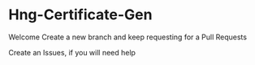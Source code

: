 # Hng-Certificate-Gen

Welcome Create a new branch and keep requesting for a Pull Requests

Create an Issues, if you will need help
